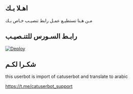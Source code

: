 ## اهـلا بـك
مـن هـنا تستطيـع عمـل رابط تنصيـب خـاص بـك

## رابـط السـورس للتنـصيـب

[![Deploy](https://www.herokucdn.com/deploy/button.svg)](https://heroku.com/deploy?template=https://github.com/fheed799/jmthon)

## شكـرا لكـم 


this userbot is import of catuserbot and translate to arabic

https://t.me/catuserbot_support
